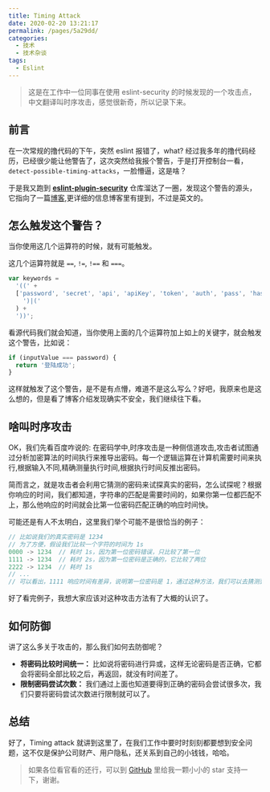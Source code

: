 ```yaml
---
title: Timing Attack
date: 2020-02-20 13:21:17
permalink: /pages/5a29dd/
categories:
  - 技术
  - 技术杂谈
tags:
  - Eslint
---
```


> 这是在工作中一位同事在使用 eslint-security 的时候发现的一个攻击点，中文翻译叫时序攻击，感觉很新奇，所以记录下来。

## 前言

在一次常规的撸代码的下午，突然 eslint 报错了，what? 经过我多年的撸代码经历，已经很少能让他警告了，这次突然给我报个警告，于是打开控制台一看，`detect-possible-timing-attacks`，一脸懵逼，这是啥？

于是我又跑到 [**eslint-plugin-security**](https://github.com/nodesecurity/eslint-plugin-security) 仓库溜达了一圈，发现这个警告的源头，它指向了一篇[博客](https://snyk.io/blog/node-js-timing-attack-ccc-ctf/),更详细的信息博客里有提到，不过是英文的。

## 怎么触发这个警告？

当你使用这几个运算符的时候，就有可能触发。

这几个运算符就是 `==`, `!=`, `!==` 和 `===`。

```js
var keywords =
  '((' +
  ['password', 'secret', 'api', 'apiKey', 'token', 'auth', 'pass', 'hash'].join(
    ')|('
  ) +
  '))';
```

看源代码我们就会知道，当你使用上面的几个运算符加上如上的关键字，就会触发这个警告，比如说：

```js
if (inputValue === password) {
  return '登陆成功';
}
```

这样就触发了这个警告，是不是有点懵，难道不是这么写么？好吧，我原来也是这么想的，但是看了博客介绍发现确实不安全，我们继续往下看。

## 啥叫时序攻击

OK，我们先看百度咋说的: 在密码学中,时序攻击是一种侧信道攻击,攻击者试图通过分析加密算法的时间执行来推导出密码。每一个逻辑运算在计算机需要时间来执行,根据输入不同,精确测量执行时间,根据执行时间反推出密码。

简而言之，就是攻击者会利用它猜测的密码来试探真实的密码，怎么试探呢？根据你响应的时间，我们都知道，字符串的匹配是需要时间的，如果你第一位都匹配不上，那么他响应的时间就会比第一位密码匹配正确的响应时间快。

可能还是有人不太明白，这里我们举个可能不是很恰当的例子：

```js
// 比如说我们的真实密码是 1234
// 为了方便，假设我们比较一个字符的时间为 1s
0000 -> 1234  // 耗时 1s，因为第一位密码错误，只比较了第一位
1111 -> 1234  // 耗时 2s，因为第一位密码是正确的，它比较了两位
2222 -> 1234  // 耗时 1s
// ...
// 可以看出，1111 响应时间有差异，说明第一位密码是 1，通过这种方法，我们可以去猜测到正确的密码
```

好了看完例子，我想大家应该对这种攻击方法有了大概的认识了。

## 如何防御

讲了这么多关于攻击的，那么我们如何去防御呢？

- **将密码比较时间统一：** 比如说将密码进行异或，这样无论密码是否正确，它都会将密码全部比较之后，再返回，就没有时间差了。
- **限制密码尝试次数：** 我们通过上面也知道要得到正确的密码会尝试很多次，我们只要将密码尝试次数进行限制就可以了。

## 总结

好了，Timing attack 就讲到这里了，在我们工作中要时时刻刻都要想到安全问题，这不仅是保护公司财产、用户隐私，还关系到自己的小钱钱，哈哈。

> 如果各位看官看的还行，可以到 [GitHub](https://github.com/balancelove/readingNotes) 里给我一颗小小的 star 支持一下，谢谢。
